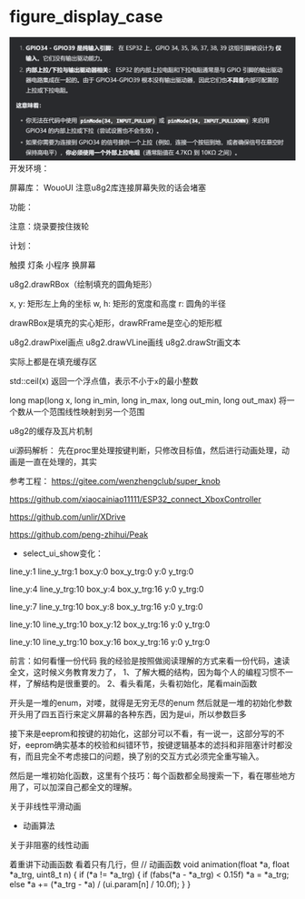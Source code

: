 # figure_display_case
![alt text](image.png)
开发环境：

屏幕库：
WouoUI
注意u8g2库连接屏幕失败的话会堵塞

功能：

注意：烧录要按住拨轮

计划：

触摸
灯条
小程序
换屏幕

u8g2.drawRBox（绘制填充的圆角矩形）

x, y: 矩形左上角的坐标
   w, h: 矩形的宽度和高度
   r: 圆角的半径

drawRBox是填充的实心矩形，drawRFrame是空心的矩形框

u8g2.drawPixel画点
u8g2.drawVLine画线
u8g2.drawStr画文本

实际上都是在填充缓存区

std::ceil(x)
返回一个浮点值，表示不小于`x`的最小整数

long map(long x, long in_min, long in_max, long out_min, long out_max)
将一个数从一个范围线性映射到另一个范围

u8g2的缓存及瓦片机制

ui源码解析：
先在proc里处理按键判断，只修改目标值，然后进行动画处理，动画是一直在处理的，其实

参考工程：
<https://gitee.com/wenzhengclub/super_knob>

<https://github.com/xiaocainiao11111/ESP32_connect_XboxController>

<https://github.com/unlir/XDrive>

<https://github.com/peng-zhihui/Peak>

- select_ui_show变化：

line_y:1  line_y_trg:1  box_y:0  box_y_trg:0  y:0  y_trg:0  

line_y:4  line_y_trg:10  box_y:4  box_y_trg:16  y:0  y_trg:0  

line_y:7  line_y_trg:10  box_y:8  box_y_trg:16  y:0  y_trg:0

line_y:10  line_y_trg:10  box_y:12  box_y_trg:16  y:0  y_trg:0

line_y:10  line_y_trg:10  box_y:16  box_y_trg:16  y:0  y_trg:0  


前言：如何看懂一份代码
我的经验是按照做阅读理解的方式来看一份代码，速读全文，这时候义务教育发力了，
1、了解大概的结构，因为每个人的编程习惯不一样，了解结构是很重要的。
2、看头看尾，头看初始化，尾看main函数

开头是一堆的enum，对喽，就得是无穷无尽的enum
然后就是一堆的初始化参数
开头用了四五百行来定义屏幕的各种东西，因为是ui，所以参数巨多

接下来是eeprom和按键的初始化，这部分可以不看，有一说一，这部分写的不好，eeprom确实基本的校验和纠错环节，按键逻辑基本的滤抖和非阻塞计时都没有，而且完全不考虑接口的问题，换了别的交互方式必须完全重写输入。

然后是一堆初始化函数，这里有个技巧：每个函数都全局搜索一下，看在哪些地方用了，可以加深自己都全文的理解。






关于非线性平滑动画
   - 动画算法

关于非阻塞的线性动画

着重讲下动画函数
看着只有几行，但
// 动画函数
void animation(float *a, float *a_trg, uint8_t n)
{
  if (*a != *a_trg)
  {
    if (fabs(*a - *a_trg) < 0.15f)
      *a = *a_trg;
    else
      *a += (*a_trg - *a) / (ui.param[n] / 10.0f);
  }
}





